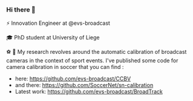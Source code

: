 ### Hi there 👋

:zap: Innovation Engineer at @evs-broadcast

:mortar_board: PhD student at University of Liege

:soccer: :movie_camera: My research revolves around the automatic calibration of broadcast cameras in the context of sport events. I've published some code for camera calibration in soccer that you can find :
- here: https://github.com/evs-broadcast/CCBV
- and there: https://github.com/SoccerNet/sn-calibration
- Latest work: https://github.com/evs-broadcast/BroadTrack 


<!--
**fmagera/fmagera** is a ✨ _special_ ✨ repository because its `README.md` (this file) appears on your GitHub profile.

Here are some ideas to get you started:

- 🔭 I’m currently working on ...
- 🌱 I’m currently learning ...
- 👯 I’m looking to collaborate on ...
- 🤔 I’m looking for help with ...
- 💬 Ask me about ...
- 📫 How to reach me: ...
- 😄 Pronouns: ...
- ⚡ Fun fact: ...
-->

